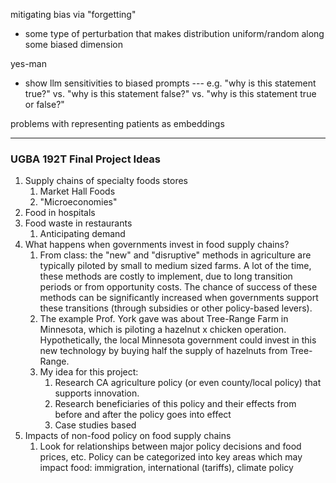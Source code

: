 
mitigating bias via "forgetting"
- some type of perturbation that makes distribution uniform/random along some biased dimension

yes-man 
- show llm sensitivities to biased prompts --- e.g. "why is this statement true?" vs. "why is this statement false?" vs. "why is this statement true or false?"

problems with representing patients as embeddings


---
### UGBA 192T Final Project Ideas

1. Supply chains of specialty foods stores
	1. Market Hall Foods
	2. "Microeconomies"
2. Food in hospitals
3. Food waste in restaurants
	1. Anticipating demand
4. What happens when governments invest in food supply chains?
	1. From class: the "new" and "disruptive" methods in agriculture are typically piloted by small to medium sized farms. A lot of the time, these methods are costly to implement, due to long transition periods or from opportunity costs. The chance of success of these methods can be significantly increased when governments support these transitions (through subsidies or other policy-based levers).
	2. The example Prof. York gave was about Tree-Range Farm in Minnesota, which is piloting a hazelnut x chicken operation. Hypothetically, the local Minnesota government could invest in this new technology by buying half the supply of hazelnuts from Tree-Range.
	3. My idea for this project:
		1. Research CA agriculture policy (or even county/local policy) that supports innovation. 
		2. Research beneficiaries of this policy and their effects from before and after the policy goes into effect
		3. Case studies based
5. Impacts of non-food policy on food supply chains
	1. Look for relationships between major policy decisions and food prices, etc. Policy can be categorized into key areas which may impact food: immigration, international (tariffs), climate policy